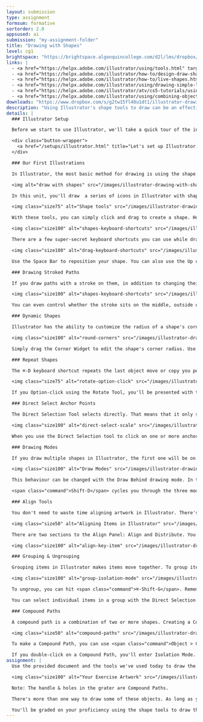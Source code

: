 ```yaml
---
layout: submission
type: assignment
formsum: formative
sortorder: 2.0
appsused: ai
submission: "my-assignment-folder"
title: "Drawing with Shapes"
level: cg1
brightspace: "https://brightspace.algonquincollege.com/d2l/lms/dropbox/user/folder_submit_files.d2l?db=381841&grpid=0&isprv=0&bp=0&ou=409084"
links: |
  - <a href="https://helpx.adobe.com/illustrator/using/tools.html" target="_blank" title="Working with Tools">Working with Tools</a>
  - <a href="https://helpx.adobe.com/illustrator/how-to/design-draw-shapes.html" target="_blank" title="Drawing with Shapes">Drawing with Shapes</a>
  - <a href="https://helpx.adobe.com/illustrator/how-to/live-shapes.html" target="_blank" title="Draw, edit and re-edit shapes easily">Draw & edit shapes easily</a>
  - <a href="https://helpx.adobe.com/illustrator/using/drawing-simple-lines-shapes.html" target="_blank" title="aa">Drawing Lines & Shapes</a>
  - <a href="https://helpx.adobe.com/illustrator/atv/cs5-tutorials/using-drawing-modes.html" target="_blank" title="Drawing Modes">Drawing Modes</a>
  - <a href="https://helpx.adobe.com/illustrator/using/combining-objects.html#compound_shapes" target="_blank" title="Compound Paths">Compound Paths</a>
downloads: "https://www.dropbox.com/s/g2tw15fl48u1dt1/illustrator-drawing-with-shapes.zip?dl=1"
description: "Using Illustrator's shape tools to draw can be an effective way to create smooth paths and predictable results. We can go much further than simply dragging shapes. There are a number of keyboard shortcuts that can help us create well-formed objects."
details: |
  ### Illustrator Setup

  Before we start to use Illustrator, we'll take a quick tour of the interface, then adjust a few settings. 

  <div class="button-wrapper">
    <a href="/setups/illustrator.html" title="Let's set up Illustrator." class="button">Set Up Illustrator</a>
  </div>

  ### Our First Illustrations

  In Illustrator, the most basic method for drawing is using the shape tools. You can combine ellipses, rectangles, polygons, stars and more to create any object you need.

  <img alt="draw with shapes" src="/images/illustrator-drawing-with-shapes/draw-with-shapes.svg" class="size100">

  In this unit, you'll draw  a series of icons in Illustrator with shape tools. The trick is to draw as few shapes as necessary, then repeat them so our drawing is as consistant as possible. These are the tools we're going to use.

  <img class="size75" alt="Shape tools" src="/images/illustrator-drawing-with-shapes/shape-tools.svg">

  With these tools, you can simply click and drag to create a shape. However, if you use the following keys while dragging, you can either constrain proportions or drag from the center of shapes.

  <img class="size100" alt="shapes-keyboard-shortcuts" src="/images/illustrator-drawing-with-shapes/shapes-keyboard-shortcuts.svg">

  There are a few super-secret keyboard shortcuts you can use while dragging.

  <img class="size100" alt="drag-keyboard-shortcuts" src="/images/illustrator-drawing-with-shapes/drag-keyboard-shortcuts.gif">

  Use the Space Bar to reposition your shape. You can also use the Up or Down arrows to increase or decrease the number of sides on a polygon.

  ### Drawing Stroked Paths

  If you draw paths with a stroke on them, in addition to changing their stroke weight, you have the option to change the shapes of the corners or the ends of those paths.

  <img class="size100" alt="shapes-keyboard-shortcuts" src="/images/illustrator-drawing-with-shapes/path-end-corners.svg">

  You can even control whether the stroke sits on the middle, outside or inside of the paths.

  ### Dynamic Shapes

  Illustrator has the ability to customize the radius of a shape's corners.

  <img class="size100" alt="round-corners" src="/images/illustrator-drawing-with-shapes/round-corners.gif">

  Simply drag the Corner Widget to edit the shape's corner radius. Use the Direct Selection Tool to edit only selected corners. Alternately, you can edit corners more accurately using the Transform Panel.

  ### Repeat Shapes

  The ⌘-D keyboard shortcut repeats the last object move or copy you performed. You can also use a similar command to have shapes rotate around the perimeter of a circle.

  <img class="size75" alt="rotate-option-click" src="/images/illustrator-drawing-with-shapes/rotate-option-click.gif">

  If you Option-click using the Rotate Tool, you'll be presented with the rotate dialogue. Enter a number that's divisible into 360 to get even spacing. Once you've copied one shape, you can hit ⌘-D to repeat the shape around the cicle.

  ### Direct Select Anchor Points

  The Direct Selection Tool selects directly. That means that it only selects what you have clicked on within a single object.

  <img class="size100" alt="direct-select-scale" src="/images/illustrator-drawing-with-shapes/direct-select-scale.gif">

  When you use the Direct Selection tool to click on one or more anchor points, only what you clicked on gets selected. If you move, rotate, scale from there, only those anchor points will be affected.

  ### Drawing Modes

  If you draw multiple shapes in Illustrator, the first one will be on the bottom and the last one will be on top of the stacking order on the page. That is, the final one covers up the ones you drew before it. This is Illustrator's default behaviour.

  <img class="size100" alt="Draw Modes" src="/images/illustrator-drawing-with-shapes/draw-modes.svg">

  This behaviour can be changed with the Draw Behind drawing mode. In this mode, each shape drawn is behind the last.

  <span class="command">Shift-D</span> cycles you through the three modes. <span class="command">Draw Inside</span> automatically creates a clipping mask.

  ### Align Tools

  You don't need to waste time aligning artwork in Illustrator. There's an Align Panel devoted to helping you align items automatically.

  <img class="size50" alt="Aligning Items in Illustrator" src="/images/illustrator-drawing-with-shapes/align-panel.svg">

  There are two sections to the Align Panel: Align and Distribute. You can align obects relative to the Artboard or relative to the items you have selected. What's really magic, is that you can align items to a Key Object.

  <img class="size100" alt="align-key-item" src="/images/illustrator-drawing-with-shapes/align-key-item.gif">

  ### Grouping & Ungrouping

  Grouping items in Illustrator makes items move together. To group items, simply select them, then type <span class="command">⌘-G</span>. Grouping is hierarchical. That means that you can group items sequentially. They will then ungroup in the same order. You'll be able to tell items are grouped from the Layers Panel. It will also read Group in the top-left corner of the screen when you select a group.

  <img class="size100" alt="group-isolation-mode" src="/images/illustrator-drawing-with-shapes/group-isolation-mode.gif">

  To ungroup, you can hit <span class="command">⌘-Shift-G</span>. Remember that if you grouped multiple times, you'll need to ungroup multiple times.

  You can select individual items in a group with the Direct Selection Tool. You can also enter Isolation Mode by double-clicking on grouped items. Isolation Mode is also hierarchical, as shown in the above image.

  ### Compound Paths

  A compound path is a combination of two or more shapes. Creating a Compount Path creates a hole in the bottom-most object. The upper shapes actually become holes in the bottom one. When you click on them, they're actually empty.

  <img class="size50" alt="compound-paths" src="/images/illustrator-drawing-with-shapes/compound-paths.gif">

  To make a Compound Path, you can use <span class="command">Object > Compound Path > Make</span>.

  If you double-click on a Compound Path, you'll enter Isolation Mode. This allows you to edit the individual elements. So Compound Paths behave like grouped items. You can release a Compound Path with <span class="command">Shift-Option-Command-8</span>. When you release a Compound Path, the top shapes take on the fill & stroke of the bottom-most shape.
assignment: |
  Use the provided document and the tools we've used today to draw the objects below.

  <img class="size100" alt="Your Exercise Artwork" src="/images/illustrator-drawing-with-shapes/exercise-artwork.svg">

  Note: The handle & holes in the grater are Compound Paths.

  There's more than one way to draw some of these objects. As long as you use what we covered in class, you'll be fine.

  You'll be graded on your proficiency using the shape tools to draw the provided objects.
---
```

